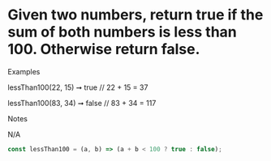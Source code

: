 # Given two numbers, return true if the sum of both numbers is less than 100. Otherwise return false.

Examples

lessThan100(22, 15) ➞ true
// 22 + 15 = 37

lessThan100(83, 34) ➞ false
// 83 + 34 = 117

Notes

N/A

```javascript
const lessThan100 = (a, b) => (a + b < 100 ? true : false);
```
